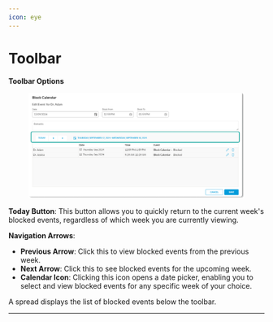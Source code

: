 ```yaml
---
icon: eye
---
```


# Toolbar

**Toolbar Options**

<figure><img src="../../.gitbook/assets/Block calendar edit.png" alt=""><figcaption></figcaption></figure>

**Today Button**: This button allows you to quickly return to the current week's blocked events, regardless of which week you are currently viewing.

**Navigation Arrows**:

* **Previous Arrow**: Click this to view blocked events from the previous week.
* **Next Arrow**: Click this to see blocked events for the upcoming week.
* **Calendar Icon**: Clicking this icon opens a date picker, enabling you to select and view blocked events for any specific week of your choice.

A spread displays the list of blocked events below the toolbar.

***
